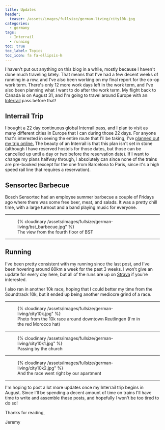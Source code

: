 ```yaml
---
title: Updates
header:
  teaser: /assets/images/fullsize/german-living/city10k.jpg
categories:
  - germany
tags:
  - Interrail
  - running
toc: true
toc_label: Topics
toc_icon: fa fa-ellipsis-h
---
```


I haven't put out anything on this blog in a while, mostly because I haven't done much traveling lately. That means that I've had a few decent weeks of running in a row, and I've also been working on my final report for the co-op work term. There's only 12 more work days left in the work term, and I've also been planning what I want to do after the work term. My flight back to Canada is on August 31, and I'm going to travel around Europe with an [Interrail](https://www.interrail.eu/en) pass before that!

## Interrail Trip

I bought a 22 day continuous global Interrail pass, and I plan to visit as many different cities in Europe that I can during those 22 days. For anyone that's interested in seeing the entire route that I'll be taking, I've [planned out my trip online.](https://interrailplanner.com/plan/54369) The beauty of an Interrail is that this plan isn't set in stone (although I have reserved hostels for those dates, but those can be cancelled up until a day or two before the reservation date). If I want to change my plans halfway through, I absolutely can since none of the trains are pre-booked (except for the one from Barcelona to Paris, since it's a high speed rail line that requires a reservation).

## Sensortec Barbecue

Bosch Sensortec had an employee summer barbecue a couple of Fridays ago where there was some free beer, meat, and salads. It was a pretty chill time, with a large turnout and a band playing music for everyone.

***

<figure class="align-center">
  {% cloudinary /assets/images/fullsize/german-living/bst_barbecue.jpg" %}
  <figcaption>The view from the fourth floor of BST</figcaption>
</figure>

***

## Running

I've been pretty consistent with my running since the last post, and I've been hovering around 80km a week for the past 3 weeks. I won't give an update for every day here, but all of the runs are up on [Strava](https://www.strava.com/athletes/21953458) if you're interested.

I also ran in another 10k race, hoping that I could better my time from the Soundtrack 10k, but it ended up being another mediocre grind of a race.

***

<figure class="align-center">
  {% cloudinary /assets/images/fullsize/german-living/city10k.jpg" %}
  <figcaption>Photo from the 10k race around downtown Reutlingen (I'm in the red Morocco hat)</figcaption>
</figure>

***

<figure class="align-center">
  {% cloudinary /assets/images/fullsize/german-living/city10k1.jpg" %}
  <figcaption>Passing by the church</figcaption>
</figure>

***

<figure class="align-center">
  {% cloudinary /assets/images/fullsize/german-living/city10k2.jpg" %}
  <figcaption>And the race went right by our apartment</figcaption>
</figure>

***

I'm hoping to post a lot more updates once my Interrail trip begins in August. Since I'll be spending a decent amount of time on trains I'll have time to write and assemble these posts, and hopefully I won't be too tired to do so!

Thanks for reading,

Jeremy
